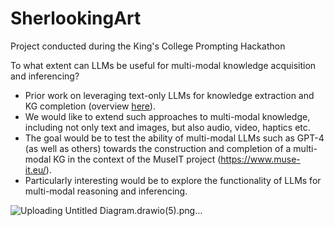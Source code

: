 # SherlookingArt

Project conducted during the King's College Prompting Hackathon

To what extent can LLMs be useful for multi-modal knowledge acquisition and inferencing?

* Prior work on leveraging text-only LLMs for knowledge extraction and KG completion (overview [here](https://arxiv.org/abs/2306.08302)).
* We would like to extend such approaches to multi-modal knowledge, including not only text and images, but also audio, video, haptics etc.
* The goal would be to test the ability of multi-modal LLMs such as GPT-4 (as well as others) towards the construction and completion of a multi-modal KG in the context of the MuseIT project (https://www.muse-it.eu/). 
* Particularly interesting would be to explore the functionality of LLMs for multi-modal reasoning and inferencing.


![Uploading Untitled Diagram.drawio(5).png…]()

